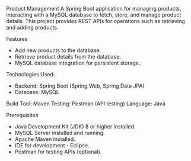Product Management
A Spring Boot application for managing products, interacting with a MySQL database to fetch, store, and manage product details. This project provides REST APIs for operations such as retrieving and adding products.

Features
- Add new products to the database.
- Retrieve product details from the database.
- MySQL database integration for persistent storage.

Technologies Used:
- Backend: Spring Boot (Spring Web, Spring Data JPA)
- Database: MySQL

Build Tool: Maven
Testing: Postman (API testing)
Language: Java

Prerequisites
- Java Development Kit (JDK) 8 or higher installed.
- MySQL Server installed and running.
- Apache Maven installed.
- IDE for development - Eclipse.
- Postman for testing APIs (optional).
